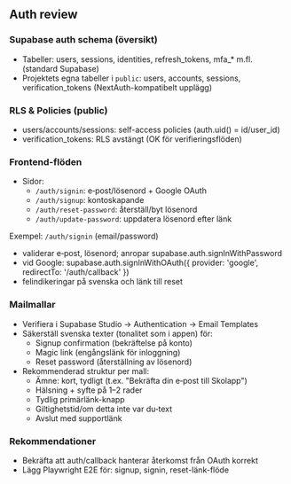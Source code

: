 ## Auth review

### Supabase auth schema (översikt)
- Tabeller: users, sessions, identities, refresh_tokens, mfa_* m.fl. (standard Supabase)
- Projektets egna tabeller i `public`: users, accounts, sessions, verification_tokens (NextAuth-kompatibelt upplägg)

### RLS & Policies (public)
- users/accounts/sessions: self-access policies (auth.uid() = id/user_id)
- verification_tokens: RLS avstängt (OK för verifieringsflöden)

### Frontend-flöden
- Sidor:
  - `/auth/signin`: e‑post/lösenord + Google OAuth
  - `/auth/signup`: kontoskapande
  - `/auth/reset-password`: återställ/byt lösenord
  - `/auth/update-password`: uppdatera lösenord efter länk

Exempel: `/auth/signin` (email/password)
- validerar e‑post, lösenord; anropar supabase.auth.signInWithPassword
- vid Google: supabase.auth.signInWithOAuth({ provider: 'google', redirectTo: '/auth/callback' })
- felindikeringar på svenska och länk till reset

### Mailmallar
- Verifiera i Supabase Studio → Authentication → Email Templates
- Säkerställ svenska texter (tonalitet som i appen) för:
  - Signup confirmation (bekräftelse på konto)
  - Magic link (engångslänk för inloggning)
  - Reset password (återställning av lösenord)
- Rekommenderad struktur per mall:
  - Ämne: kort, tydligt (t.ex. "Bekräfta din e‑post till Skolapp")
  - Hälsning + syfte på 1–2 rader
  - Tydlig primärlänk-knapp
  - Giltighetstid/om detta inte var du‑text
  - Avslut med supportlänk

### Rekommendationer
- Bekräfta att auth/callback hanterar återkomst från OAuth korrekt
- Lägg Playwright E2E för: signup, signin, reset-länk-flöde


